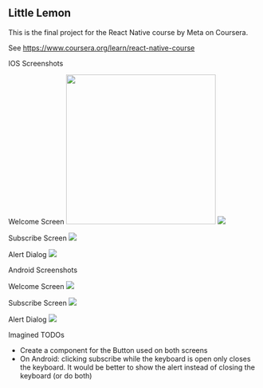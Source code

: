 ## Little Lemon

This is the final project for the React Native course by Meta on Coursera.

See https://www.coursera.org/learn/react-native-course

IOS Screenshots

Welcome Screen
<img src="captures/IOS_Welcome.png" width="300">
![](captures/IOS_Welcome.png)

Subscribe Screen
![](captures/IOS_Subscribe.png)

Alert Dialog
![](captures/IOS_Alert.png)

Android Screenshots

Welcome Screen
![](captures/Android_Welcome.png)

Subscribe Screen
![](captures/Android_Subscribe.png)

Alert Dialog
![](captures/Android_Alert.png)

Imagined TODOs
- Create a component for the Button used on both screens
- On Android: clicking subscribe while the keyboard is open only closes the keyboard. It would be better to show the alert instead of closing the keyboard (or do both)